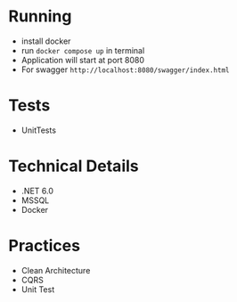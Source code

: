 # Running 
- install docker
- run `docker compose up` in terminal 
- Application will start at port 8080
- For swagger `http://localhost:8080/swagger/index.html`

# Tests
- UnitTests

# Technical Details
- .NET 6.0
- MSSQL
- Docker

# Practices
- Clean Architecture
- CQRS
- Unit Test
